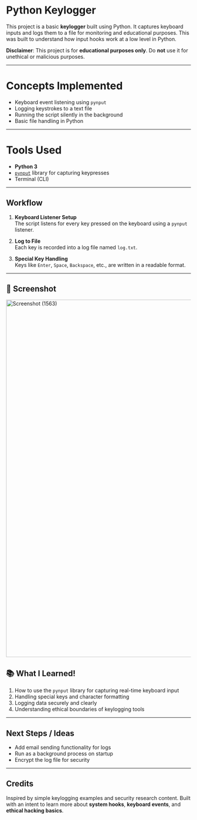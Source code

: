 # Python Keylogger

This project is a basic **keylogger** built using Python. It captures keyboard inputs and logs them to a file for monitoring and educational purposes. This was built to understand how input hooks work at a low level in Python.

 **Disclaimer**: This project is for **educational purposes only**. Do **not** use it for unethical or malicious purposes.

---

# Concepts Implemented

- Keyboard event listening using `pynput`
- Logging keystrokes to a text file
- Running the script silently in the background
- Basic file handling in Python

---

 # Tools Used

- **Python 3**
- [`pynput`](https://pypi.org/project/pynput/) library for capturing keypresses
- Terminal (CLI)

---

##  Workflow

1. **Keyboard Listener Setup**  
   The script listens for every key pressed on the keyboard using a `pynput` listener.

2. **Log to File**  
   Each key is recorded into a log file named `log.txt`.

3. **Special Key Handling**  
   Keys like `Enter`, `Space`, `Backspace`, etc., are written in a readable format.

---

## 📸 Screenshot

<img width="1828" height="973" alt="Screenshot (1563)" src="https://github.com/user-attachments/assets/573c326b-b48a-4590-b1ac-9b5f38cb498b" />


## 📚 What I Learned!

1. How to use the `pynput` library for capturing real-time keyboard input  
2. Handling special keys and character formatting  
3. Logging data securely and clearly  
4. Understanding ethical boundaries of keylogging tools

---

##  Next Steps / Ideas

- Add email sending functionality for logs  
- Run as a background process on startup  
- Encrypt the log file for security

---

## Credits

Inspired by simple keylogging examples and security research content. Built with an intent to learn more about **system hooks**, **keyboard events**, and **ethical hacking basics**.



